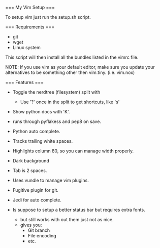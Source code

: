 === My Vim Setup ===

To setup vim just run the setup.sh script.

=== Requirements ===
  - git
  - wget
  - Linux system

This script will then install all the bundles listed in the vimrc file.

NOTE: If you use vim as your default editor, make sure you update your alternatives to be something other then vim.tiny. 
(i.e. vim.nox)

=== Features ===

  - Toggle the nerdtree (filesystem) split with <f2>
    - Use '?' once in the split to get shortcuts, like 's'

  - Show python docs with 'K'.
  - runs through pyflakess and pep8 on save.
  - Python auto complete.
  - Tracks trailing white spaces.
  - Highlights column 80, so you can manage width properly.
  - Dark background
  - Tab is 2 spaces.
  - Uses vundle to manage vim plugins.
  - Fugitive plugin for git.
  - Jedi for auto complete.
  - Is suppose to setup a better status bar but requires extra fonts.
    - but still works with out them just not as nice.
    - gives you:
      - Git branch
      - File encoding
      - etc.
